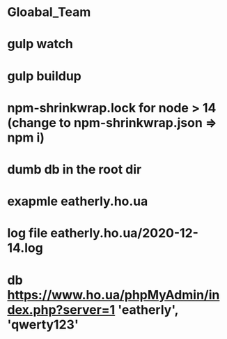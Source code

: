 # Gloabal_Team
# gulp watch
# gulp buildup
# npm-shrinkwrap.lock for node > 14 (change to npm-shrinkwrap.json => npm i)
# dumb db in the root dir
# exapmle eatherly.ho.ua
# log file eatherly.ho.ua/2020-12-14.log
# db https://www.ho.ua/phpMyAdmin/index.php?server=1 'eatherly', 'qwerty123'
